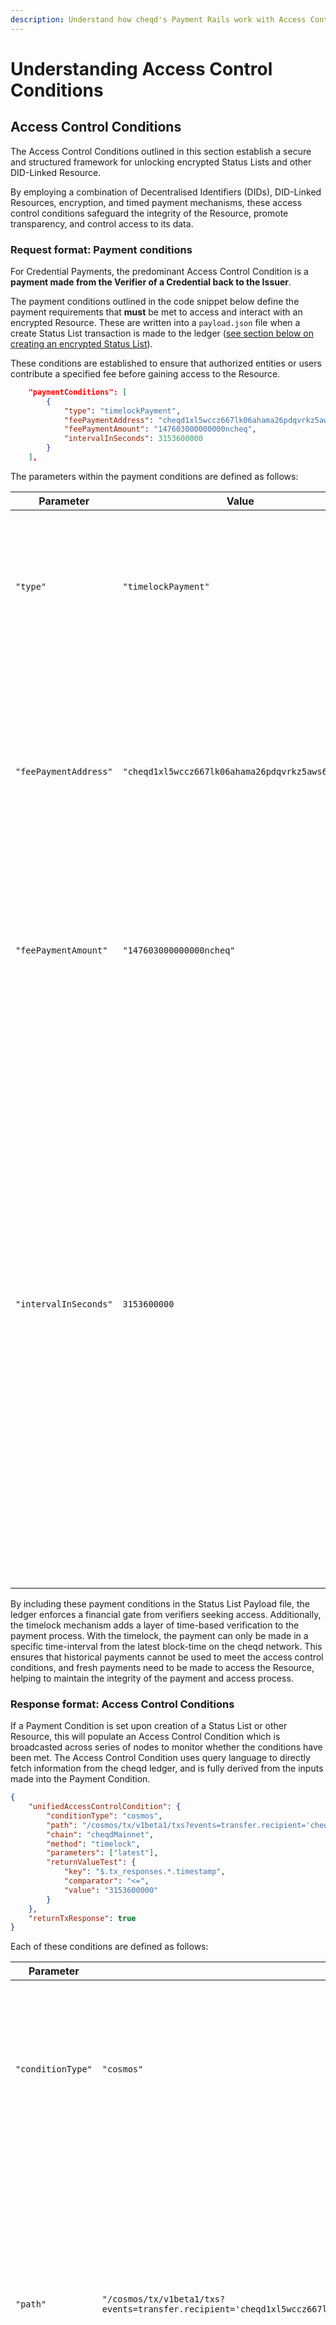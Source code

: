 ```yaml
---
description: Understand how cheqd's Payment Rails work with Access Control Conditions
---
```


# Understanding Access Control Conditions

## Access Control Conditions

The Access Control Conditions outlined in this section establish a secure and structured framework for unlocking encrypted Status Lists and other DID-Linked Resource.&#x20;

By employing a combination of Decentralised Identifiers (DIDs), DID-Linked Resources, encryption, and timed payment mechanisms, these access control conditions safeguard the integrity of the Resource, promote transparency, and control access to its data.

### Request format: Payment conditions

For Credential Payments, the predominant Access Control Condition is a **payment made from the Verifier of a Credential back to the Issuer**.

The payment conditions outlined in the code snippet below define the payment requirements that **must** be met to access and interact with an encrypted Resource. These are written into a `payload.json` file when a create Status List transaction is made to the ledger ([see section below on creating an encrypted Status List](access-control-conditions.md#creating-an-encrypted-status-list)).

These conditions are established to ensure that authorized entities or users contribute a specified fee before gaining access to the Resource.&#x20;

```json
    "paymentConditions": [
        {
            "type": "timelockPayment",
            "feePaymentAddress": "cheqd1xl5wccz667lk06ahama26pdqvrkz5aws6m0ztp",
            "feePaymentAmount": "147603000000000ncheq",
            "intervalInSeconds": 3153600000
        }
    ],
```

The parameters within the payment conditions are defined as follows:

| Parameter             | Value                                            | Description                                                                                                                                                                                                                                                                                                                                                                                                                                                            |
| --------------------- | ------------------------------------------------ | ---------------------------------------------------------------------------------------------------------------------------------------------------------------------------------------------------------------------------------------------------------------------------------------------------------------------------------------------------------------------------------------------------------------------------------------------------------------------- |
| `"type"`              | `"timelockPayment"`                              | Indicates that a timelock payment mechanism is employed. Currently, this is the only type that is supported.                                                                                                                                                                                                                                                                                                                                                           |
| `"feePaymentAddress"` | `"cheqd1xl5wccz667lk06ahama26pdqvrkz5aws6m0ztp"` | Specifies the cheqd address to which the payment fee should be sent. This address is associated with the entity managing the Status List (Issuer) and who will receive the payment.                                                                                                                                                                                                                                                                                    |
| `"feePaymentAmount"`  | `"147603000000000ncheq"`                         | Defines the amount of the payment fee. In this case, the fee is specified in the smallest unit of CHEQ, (ncheq).                                                                                                                                                                                                                                                                                                                                                       |
| `"intervalInSeconds"` | `3153600000`                                     | Sets the duration of the timelock interval, measured in seconds. The verifier must make the payment within the specified time frame relative to a particular block-time on the cheqd blockchain. If the payment is successfully confirmed within this interval, the Verifier's access to the Resource is granted. However, if the payment claim is made outside of this window, it may be considered invalid, and the verifier's access to the Resource may be denied. |

By including these payment conditions in the Status List Payload file, the ledger enforces a financial gate from verifiers seeking access. Additionally, the timelock mechanism adds a layer of time-based verification to the payment process. With the timelock, the payment can only be made in a specific time-interval from the latest block-time on the cheqd network. This ensures that historical payments cannot be used to meet the access control conditions, and fresh payments need to be made to access the Resource, helping to maintain the integrity of the payment and access process.

### Response format: Access Control Conditions

If a Payment Condition is set upon creation of a Status List or other Resource, this will populate an Access Control Condition which is broadcasted across series of nodes to monitor whether the conditions have been met. The Access Control Condition uses query language to directly fetch information from the cheqd ledger, and is fully derived from the inputs made into the Payment Condition.

```json
{
    "unifiedAccessControlCondition": {
        "conditionType": "cosmos",
        "path": "/cosmos/tx/v1beta1/txs?events=transfer.recipient='cheqd1xl5wccz667lk06ahama26pdqvrkz5aws6m0ztp'&events=transfer.amount='147603000000000ncheq'&order_by=2&pagination.limit=1",
        "chain": "cheqdMainnet",
        "method": "timelock",
        "parameters": ["latest"],
        "returnValueTest": {
            "key": "$.tx_responses.*.timestamp",
            "comparator": "<=",
            "value": "3153600000"
        }
    },
    "returnTxResponse": true
}

```

Each of these conditions are defined as follows:

| Parameter         | Value                                                                                                                                                                           | Description                                                                                                                                                                                                                                   |
| ----------------- | ------------------------------------------------------------------------------------------------------------------------------------------------------------------------------- | --------------------------------------------------------------------------------------------------------------------------------------------------------------------------------------------------------------------------------------------- |
| `"conditionType"` | `"cosmos"`                                                                                                                                                                      | Specifies the type of condition being employed, indicating that the access control condition is related to the Cosmos blockchain ecosystem                                                                                                    |
| `"path"`          | `"/cosmos/tx/v1beta1/txs?events=transfer.recipient='cheqd1xl5wccz667lk06ahama26pdqvrkz5aws6m0ztp'&events=transfer.amount='147603000000000ncheq'&order_by=2&pagination.limit=1"` | Defines the query path to retrieve specific transaction events from the cheqd blockchain. It filters transactions with a recipient address and amount matching certain criteria, orders the results, and limits the query to one transaction. |
| `"chain"`         | `"cheqdMainnet"`                                                                                                                                                                | Specifies the blockchain network (chain) being used, indicating that the condition applies to the cheqd Mainnet.                                                                                                                              |
| `"method"`        | `"timelock"`                                                                                                                                                                    | Specifies the access control method being utilized, which is a timelock mechanism.                                                                                                                                                            |
| `"parameters"`    | `"latest"`                                                                                                                                                                      | Provides parameters for the access control method. In this case, it refers to the "latest" state on the blockchain                                                                                                                            |
| `"key"`           | `"$.tx_responses.*.timestamp"`                                                                                                                                                  | Specifies the key path within the transaction responses to extract the timestamp of the transaction.                                                                                                                                          |
| `"comparator"`    | `"<="`                                                                                                                                                                          | This checks if the extracted timestamp is less than or equal to the provided value.                                                                                                                                                           |
| `"value"`         | `"3153600000"`                                                                                                                                                                  | Defines the value (in seconds) against which the extracted timestamp is compared. This value represents a time interval.                                                                                                                      |

Once an Access Control Condition has been set, the decryption keys are sharded between an array of nodes to prevent any single node or few malicious nodes from decrypting the data. This comprehensive setup ensures secure and controlled access to the specified resource based on specified criteria and events from the cheqd blockchain.&#x20;

## Get started

Using the Veramo SDK Plugin for cheqd, you can get started setting up your encrypted Status Lists with Access Control Conditions below:

<table data-view="cards"><thead><tr><th></th><th></th><th></th><th data-hidden data-card-target data-type="content-ref"></th></tr></thead><tbody><tr><td><mark style="color:blue;"><strong>Charge for Status List</strong></mark></td><td>Set your payment conditions and encrypt a Status List 2021 Resource.</td><td></td><td><a href="charge.md">charge.md</a></td></tr><tr><td><mark style="color:blue;"><strong>Issue Credential with Encrypted Status List</strong></mark></td><td>Issue a Verifiable Credential referencing an encrypted Status List in the Credential body.</td><td></td><td><a href="issue-paid-credential.md">issue-paid-credential.md</a></td></tr><tr><td><mark style="color:blue;"><strong>Verifier pays Issuer</strong></mark></td><td>Pay an Issuer directly in CHEQ, meeting the Access Control Conditions. Verify the Credential to view the Status information.</td><td></td><td><a href="verifier-pays-issuer.md">verifier-pays-issuer.md</a></td></tr></tbody></table>
